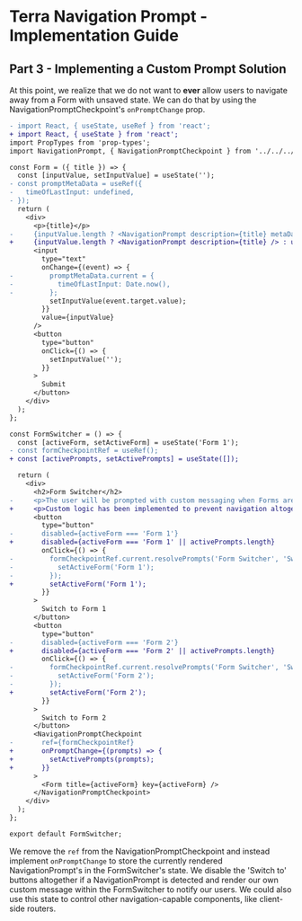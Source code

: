 # Terra Navigation Prompt - Implementation Guide

## Part 3 - Implementing a Custom Prompt Solution

At this point, we realize that we do not want to **ever** allow users to navigate away from a Form with unsaved state. We can do that by using the NavigationPromptCheckpoint's `onPromptChange` prop.

```diff
- import React, { useState, useRef } from 'react';	
+ import React, { useState } from 'react';
import PropTypes from 'prop-types';
import NavigationPrompt, { NavigationPromptCheckpoint } from '../../../../index';

const Form = ({ title }) => {
  const [inputValue, setInputValue] = useState('');
- const promptMetaData = useRef({
-   timeOfLastInput: undefined,
- });
  return (
    <div>
      <p>{title}</p>
-     {inputValue.length ? <NavigationPrompt description={title} metaData={promptMetaData.current} /> : undefined}
+     {inputValue.length ? <NavigationPrompt description={title} /> : undefined}
      <input
        type="text"
        onChange={(event) => {
-         promptMetaData.current = {
-           timeOfLastInput: Date.now(),
-         };
          setInputValue(event.target.value);
        }}
        value={inputValue}
      />
      <button
        type="button"
        onClick={() => {
          setInputValue('');
        }}
      >
        Submit
      </button>
    </div>
  );
};

const FormSwitcher = () => {
  const [activeForm, setActiveForm] = useState('Form 1');
- const formCheckpointRef = useRef();
+ const [activePrompts, setActivePrompts] = useState([]);

  return (
    <div>
      <h2>Form Switcher</h2>
-     <p>The user will be prompted with custom messaging when Forms are switched with unsaved changes present.</p>	
+     <p>Custom logic has been implemented to prevent navigation altogether when NavigationPrompts are present.</p>
      <button
        type="button"
-       disabled={activeForm === 'Form 1'}
+       disabled={activeForm === 'Form 1' || activePrompts.length}
        onClick={() => {
-         formCheckpointRef.current.resolvePrompts('Form Switcher', 'Switching forms will result in lost data.').then(() => {
-           setActiveForm('Form 1');
-         });
+         setActiveForm('Form 1');
        }}
      >
        Switch to Form 1
      </button>
      <button
        type="button"
-       disabled={activeForm === 'Form 2'}
+       disabled={activeForm === 'Form 2' || activePrompts.length}
        onClick={() => {
-         formCheckpointRef.current.resolvePrompts('Form Switcher', 'Switching forms will result in lost data.').then(() => {
-           setActiveForm('Form 2');
-         });
+         setActiveForm('Form 2');
        }}
      >
        Switch to Form 2
      </button>
      <NavigationPromptCheckpoint
-       ref={formCheckpointRef}
+       onPromptChange={(prompts) => {
+         setActivePrompts(prompts);
+       }}
      >
        <Form title={activeForm} key={activeForm} />
      </NavigationPromptCheckpoint>
    </div>
  );
};

export default FormSwitcher;
```

We remove the `ref` from the NavigationPromptCheckpoint and instead implement `onPromptChange` to store the currently rendered NavigationPrompt's in the FormSwitcher's state. We disable the 'Switch to' buttons altogether if a NavigationPrompt is detected and render our own custom message within the FormSwitcher to notify our users. We could also use this state to control other navigation-capable components, like client-side routers.
